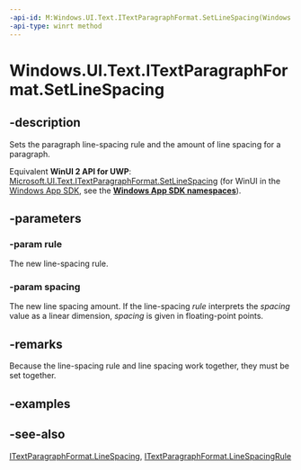 ```yaml
---
-api-id: M:Windows.UI.Text.ITextParagraphFormat.SetLineSpacing(Windows.UI.Text.LineSpacingRule,System.Single)
-api-type: winrt method
---
```


<!-- Method syntax
public void SetLineSpacing(Windows.UI.Text.LineSpacingRule rule, System.Single spacing)
-->

# Windows.UI.Text.ITextParagraphFormat.SetLineSpacing

## -description
Sets the paragraph line-spacing rule and the amount of line spacing for a paragraph.

Equivalent **WinUI 2 API for UWP**: [Microsoft.UI.Text.ITextParagraphFormat.SetLineSpacing](/windows/winui/api/microsoft.ui.text.itextparagraphformat.setlinespacing) (for WinUI in the [Windows App SDK](/windows/apps/windows-app-sdk/), see the **[Windows App SDK namespaces](/windows/windows-app-sdk/api/winrt/)**).

## -parameters
### -param rule
The new line-spacing rule.

### -param spacing
The new line spacing amount. If the line-spacing *rule* interprets the *spacing* value as a linear dimension, *spacing* is given in floating-point points.

## -remarks
Because the line-spacing rule and line spacing work together, they must be set together.

## -examples

## -see-also
[ITextParagraphFormat.LineSpacing](itextparagraphformat_linespacing.md), [ITextParagraphFormat.LineSpacingRule](itextparagraphformat_linespacingrule.md)
